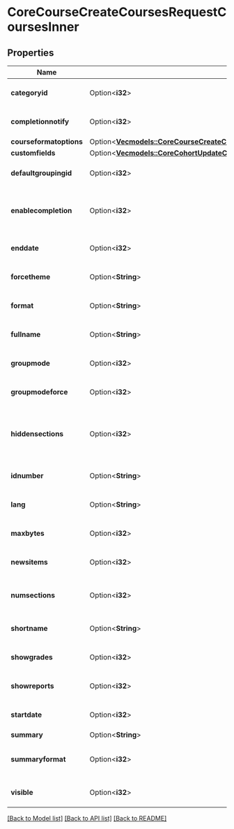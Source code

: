 # CoreCourseCreateCoursesRequestCoursesInner

## Properties

Name | Type | Description | Notes
------------ | ------------- | ------------- | -------------
**categoryid** | Option<**i32**> | category id | [optional][default to null]
**completionnotify** | Option<**i32**> | 1: yes 0: no | [optional][default to null]
**courseformatoptions** | Option<[**Vec<models::CoreCourseCreateCoursesRequestCoursesInnerCourseformatoptionsInner>**](core_course_create_courses_request_courses_inner_courseformatoptions_inner.md)> |  | [optional]
**customfields** | Option<[**Vec<models::CoreCohortUpdateCohortsRequestCohortsInnerCustomfieldsInner>**](core_cohort_update_cohorts_request_cohorts_inner_customfields_inner.md)> |  | [optional]
**defaultgroupingid** | Option<**i32**> | default grouping id | [optional][default to 0]
**enablecompletion** | Option<**i32**> | Enabled, control via completion and activity settings. Disabled,                                         not shown in activity settings. | [optional][default to null]
**enddate** | Option<**i32**> | timestamp when the course end | [optional][default to null]
**forcetheme** | Option<**String**> | name of the force theme | [optional][default to null]
**format** | Option<**String**> | course format: weeks, topics, social, site,.. | [optional][default to topics]
**fullname** | Option<**String**> | full name | [optional][default to null]
**groupmode** | Option<**i32**> | no group, separate, visible | [optional][default to 0]
**groupmodeforce** | Option<**i32**> | 1: yes, 0: no | [optional][default to 0]
**hiddensections** | Option<**i32**> | (deprecated, use courseformatoptions) How the hidden sections in the course are displayed to students | [optional][default to null]
**idnumber** | Option<**String**> | id number | [optional][default to null]
**lang** | Option<**String**> | forced course language | [optional][default to null]
**maxbytes** | Option<**i32**> | largest size of file that can be uploaded into the course | [optional][default to 0]
**newsitems** | Option<**i32**> | number of recent items appearing on the course page | [optional][default to 5]
**numsections** | Option<**i32**> | (deprecated, use courseformatoptions) number of weeks/topics | [optional][default to null]
**shortname** | Option<**String**> | course short name | [optional][default to null]
**showgrades** | Option<**i32**> | 1 if grades are shown, otherwise 0 | [optional][default to 1]
**showreports** | Option<**i32**> | are activity report shown (yes = 1, no =0) | [optional][default to 0]
**startdate** | Option<**i32**> | timestamp when the course start | [optional][default to null]
**summary** | Option<**String**> | summary | [optional]
**summaryformat** | Option<**i32**> | summary format (1 = HTML, 0 = MOODLE, 2 = PLAIN, or 4 = MARKDOWN) | [optional][default to 1]
**visible** | Option<**i32**> | 1: available to student, 0:not available | [optional][default to null]

[[Back to Model list]](../README.md#documentation-for-models) [[Back to API list]](../README.md#documentation-for-api-endpoints) [[Back to README]](../README.md)


